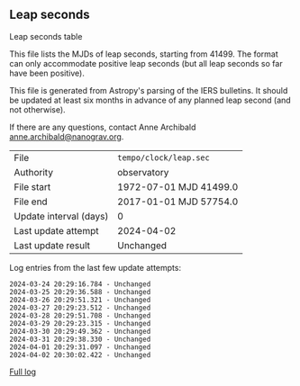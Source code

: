 
## Leap seconds

Leap seconds table

This file lists the MJDs of leap seconds, starting from 41499.
The format can only accommodate positive leap seconds (but all
leap seconds so far have been positive).

This file is generated from Astropy's parsing of the IERS
bulletins. It should be updated at least six months in advance
of any planned leap second (and not otherwise).

If there are any questions, contact Anne Archibald
<anne.archibald@nanograv.org>.

|     |     |
|:--- |:--- |
| File | `tempo/clock/leap.sec` |
| Authority | observatory |
| File start | 1972-07-01 MJD 41499.0 |
| File end | 2017-01-01 MJD 57754.0 |
| Update interval (days) | 0 |
| Last update attempt | 2024-04-02 |
| Last update result | Unchanged |

Log entries from the last few update attempts:
```
2024-03-24 20:29:16.784 - Unchanged
2024-03-25 20:29:36.588 - Unchanged
2024-03-26 20:29:51.321 - Unchanged
2024-03-27 20:29:23.512 - Unchanged
2024-03-28 20:29:51.708 - Unchanged
2024-03-29 20:29:23.315 - Unchanged
2024-03-30 20:29:49.362 - Unchanged
2024-03-31 20:29:38.330 - Unchanged
2024-04-01 20:29:31.097 - Unchanged
2024-04-02 20:30:02.422 - Unchanged
```
[Full log](https://raw.githubusercontent.com/ipta/pulsar-clock-corrections/main/log/tempo/clock/leap.sec.log)
